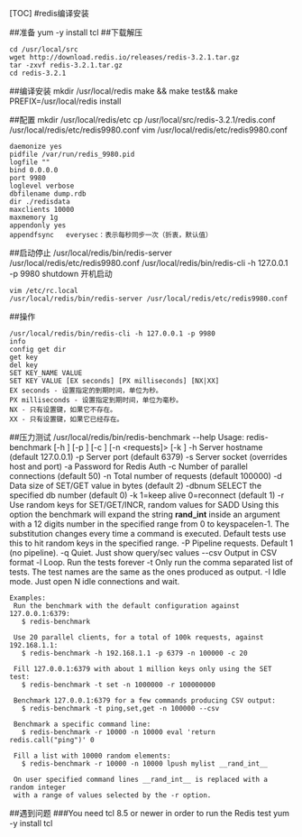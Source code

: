 [TOC]
#redis编译安装

##准备
yum -y install tcl
##下载解压

	cd /usr/local/src
	wget http://download.redis.io/releases/redis-3.2.1.tar.gz
	tar -zxvf redis-3.2.1.tar.gz
	cd redis-3.2.1

##编译安装
	mkdir /usr/local/redis
	make && make test&& make PREFIX=/usr/local/redis install
	
##配置
	mkdir /usr/local/redis/etc
	cp /usr/local/src/redis-3.2.1/redis.conf /usr/local/redis/etc/redis9980.conf
	vim /usr/local/redis/etc/redis9980.conf

	daemonize yes
	pidfile /var/run/redis_9980.pid
	logfile ""
	bind 0.0.0.0
	port 9980
	loglevel verbose
	dbfilename dump.rdb
	dir ./redisdata
	maxclients 10000
	maxmemory 1g
	appendonly yes
	appendfsync   everysec：表示每秒同步一次（折衷，默认值） 




##启动停止
	/usr/local/redis/bin/redis-server /usr/local/redis/etc/redis9980.conf
	/usr/local/redis/bin/redis-cli -h 127.0.0.1 -p 9980 shutdown
开机启动

	vim /etc/rc.local
	/usr/local/redis/bin/redis-server /usr/local/redis/etc/redis9980.conf
##操作

	/usr/local/redis/bin/redis-cli -h 127.0.0.1 -p 9980
	info
	config get dir
	get key
	del key
	SET KEY_NAME VALUE
	SET KEY VALUE [EX seconds] [PX milliseconds] [NX|XX]
	EX seconds - 设置指定的到期时间，单位为秒。
	PX milliseconds - 设置指定到期时间，单位为毫秒。
	NX - 只有设置键，如果它不存在。
	XX - 只有设置键，如果它已经存在。

##压力测试
	/usr/local/redis/bin/redis-benchmark --help
	Usage: redis-benchmark [-h <host>] [-p <port>] [-c <clients>] [-n <requests]> [-k <boolean>]
	 -h <hostname>      Server hostname (default 127.0.0.1)
	 -p <port>          Server port (default 6379)
	 -s <socket>        Server socket (overrides host and port)
	 -a <password>      Password for Redis Auth
	 -c <clients>       Number of parallel connections (default 50)
	 -n <requests>      Total number of requests (default 100000)
	 -d <size>          Data size of SET/GET value in bytes (default 2)
	 -dbnum <db>        SELECT the specified db number (default 0)
	 -k <boolean>       1=keep alive 0=reconnect (default 1)
	 -r <keyspacelen>   Use random keys for SET/GET/INCR, random values for SADD
	  Using this option the benchmark will expand the string __rand_int__
	  inside an argument with a 12 digits number in the specified range
	  from 0 to keyspacelen-1. The substitution changes every time a command
	  is executed. Default tests use this to hit random keys in the
	  specified range.
	 -P <numreq>        Pipeline <numreq> requests. Default 1 (no pipeline).
	 -q                 Quiet. Just show query/sec values
	 --csv              Output in CSV format
	 -l                 Loop. Run the tests forever
	 -t <tests>         Only run the comma separated list of tests. The test
	                    names are the same as the ones produced as output.
	 -I                 Idle mode. Just open N idle connections and wait.
	 
	Examples:
	 Run the benchmark with the default configuration against 127.0.0.1:6379:
	   $ redis-benchmark

	 Use 20 parallel clients, for a total of 100k requests, against 192.168.1.1:
	   $ redis-benchmark -h 192.168.1.1 -p 6379 -n 100000 -c 20

	 Fill 127.0.0.1:6379 with about 1 million keys only using the SET test:
	   $ redis-benchmark -t set -n 1000000 -r 100000000

	 Benchmark 127.0.0.1:6379 for a few commands producing CSV output:
	   $ redis-benchmark -t ping,set,get -n 100000 --csv

	 Benchmark a specific command line:
	   $ redis-benchmark -r 10000 -n 10000 eval 'return redis.call("ping")' 0

	 Fill a list with 10000 random elements:
	   $ redis-benchmark -r 10000 -n 10000 lpush mylist __rand_int__

	 On user specified command lines __rand_int__ is replaced with a random integer
	 with a range of values selected by the -r option.


##遇到问题
###You need tcl 8.5 or newer in order to run the Redis test
yum -y install tcl
